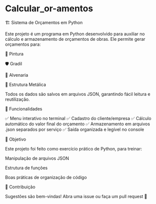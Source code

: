 # Calcular_or-amentos
🏗️ Sistema de Orçamentos em Python

Este projeto é um programa em Python desenvolvido para auxiliar no cálculo e armazenamento de orçamentos de obras. Ele permite gerar orçamentos para:

🎨 Pintura

🛡️ Gradil

🧱 Alvenaria

🔩 Estrutura Metálica

Todos os dados são salvos em arquivos JSON, garantindo fácil leitura e reutilização.

🚀 Funcionalidades

✅ Menu interativo no terminal
✅ Cadastro do cliente/empresa
✅ Cálculo automático do valor final do orçamento
✅ Armazenamento em arquivos .json separados por serviço
✅ Saída organizada e legível no console

🎯 Objetivo

Este projeto foi feito como exercício prático de Python, para treinar:

Manipulação de arquivos JSON

Estrutura de funções

Boas práticas de organização de código

🤝 Contribuição

Sugestões são bem-vindas! Abra uma issue ou faça um pull request 🚀
